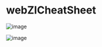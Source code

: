 # webZICheatSheet

![image](https://user-images.githubusercontent.com/24856398/119111690-96b50700-ba23-11eb-869b-309362df1249.png)

![image](https://user-images.githubusercontent.com/24856398/122021521-053c7900-cdc6-11eb-92f1-9b051397a09e.png)
